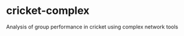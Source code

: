 cricket-complex
===============

Analysis of group performance in cricket using complex network tools
